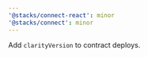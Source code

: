 ```yaml
---
'@stacks/connect-react': minor
'@stacks/connect': minor
---
```


Add `clarityVersion` to contract deploys.
